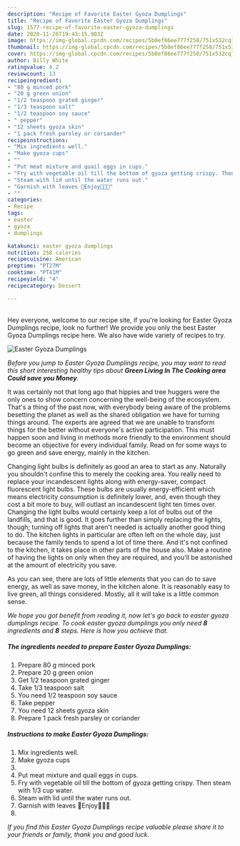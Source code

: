 ```yaml
---
description: "Recipe of Favorite Easter Gyoza Dumplings"
title: "Recipe of Favorite Easter Gyoza Dumplings"
slug: 1577-recipe-of-favorite-easter-gyoza-dumplings
date: 2020-11-26T19:43:15.903Z
image: https://img-global.cpcdn.com/recipes/5b0ef86ee777f258/751x532cq70/easter-gyoza-dumplings-recipe-main-photo.jpg
thumbnail: https://img-global.cpcdn.com/recipes/5b0ef86ee777f258/751x532cq70/easter-gyoza-dumplings-recipe-main-photo.jpg
cover: https://img-global.cpcdn.com/recipes/5b0ef86ee777f258/751x532cq70/easter-gyoza-dumplings-recipe-main-photo.jpg
author: Billy White
ratingvalue: 4.2
reviewcount: 13
recipeingredient:
- "80 g minced pork"
- "20 g green onion"
- "1/2 teaspoon grated ginger"
- "1/3 teaspoon salt"
- "1/2 teaspoon soy sauce"
- " pepper"
- "12 sheets gyoza skin"
- "1 pack fresh parsley or coriander"
recipeinstructions:
- "Mix ingredients well."
- "Make gyoza cups"
- ""
- "Put meat mixture and quail eggs in cups."
- "Fry with vegetable oil till the bottom of gyoza getting crispy. Then steam with 1/3 cup water."
- "Steam with lid until the water runs out."
- "Garnish with leaves 🥟Enjoy🌸🇯🇵"
- ""
categories:
- Recipe
tags:
- easter
- gyoza
- dumplings

katakunci: easter gyoza dumplings 
nutrition: 258 calories
recipecuisine: American
preptime: "PT27M"
cooktime: "PT41M"
recipeyield: "4"
recipecategory: Dessert

---
```

<br>
Hey everyone, welcome to our recipe site, if you're looking for Easter Gyoza Dumplings recipe, look no further! We provide you only the best Easter Gyoza Dumplings recipe here. We also have wide variety of recipes to try.
<br>


![Easter Gyoza Dumplings](https://img-global.cpcdn.com/recipes/5b0ef86ee777f258/751x532cq70/easter-gyoza-dumplings-recipe-main-photo.jpg)

<i>Before you jump to Easter Gyoza Dumplings recipe, you may want to read this short interesting healthy tips about 
<strong>Green Living In The Cooking area Could save you Money</strong>.</i>
</br>

It was certainly not that long ago that hippies and tree huggers were the only ones to show concern concerning the well-being of the ecosystem. That's a thing of the past now, with everybody being aware of the problems besetting the planet as well as the shared obligation we have for turning things around. The experts are agreed that we are unable to transform things for the better without everyone's active participation. This must happen soon and living in methods more friendly to the environment should become an objective for every individual family. Read on for some ways to go green and save energy, mainly in the kitchen.

Changing light bulbs is definitely as good an area to start as any. Naturally you shouldn't confine this to merely the cooking area. You really need to replace your incandescent lights along with energy-saver, compact fluorescent light bulbs. These bulbs are usually energy-efficient which means electricity consumption is definitely lower, and, even though they cost a bit more to buy, will outlast an incandescent light ten times over. Changing the light bulbs would certainly keep a lot of bulbs out of the landfills, and that is good. It goes further than simply replacing the lights, though; turning off lights that aren't needed is actually another good thing to do. The kitchen lights in particular are often left on the whole day, just because the family tends to spend a lot of time there. And it's not confined to the kitchen, it takes place in other parts of the house also. Make a routine of having the lights on only when they are required, and you'll be astonished at the amount of electricity you save.

As you can see, there are lots of little elements that you can do to save energy, as well as save money, in the kitchen alone. It is reasonably easy to live green, all things considered. Mostly, all it will take is a little common sense.


<i>We hope you got benefit from reading it, now let's go back to easter gyoza dumplings recipe. To cook easter gyoza dumplings you only need <strong>8</strong> ingredients and <strong>8</strong> steps. Here is how you achieve that.
</i>

##### The ingredients needed to prepare Easter Gyoza Dumplings:

1. Prepare 80 g minced pork
1. Prepare 20 g green onion
1. Get 1/2 teaspoon grated ginger
1. Take 1/3 teaspoon salt
1. You need 1/2 teaspoon soy sauce
1. Take  pepper
1. You need 12 sheets gyoza skin
1. Prepare 1 pack fresh parsley or coriander


##### Instructions to make Easter Gyoza Dumplings:

1. Mix ingredients well.
1. Make gyoza cups
1. 
1. Put meat mixture and quail eggs in cups.
1. Fry with vegetable oil till the bottom of gyoza getting crispy. Then steam with 1/3 cup water.
1. Steam with lid until the water runs out.
1. Garnish with leaves 🥟Enjoy🌸🇯🇵
1. 


<i>If you find this Easter Gyoza Dumplings recipe valuable please share it to your friends or family, thank you and good luck.</i>

